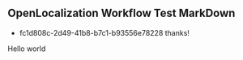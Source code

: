 ## OpenLocalization Workflow Test MarkDown
* fc1d808c-2d49-41b8-b7c1-b93556e78228 
thanks!

Hello world